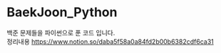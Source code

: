 # BaekJoon_Python  
백준 문제들을 파이썬으로 푼 코드 입니다.  
정리내용 https://www.notion.so/daba5f58a0a84fd2b00b6382cdf6ca31
